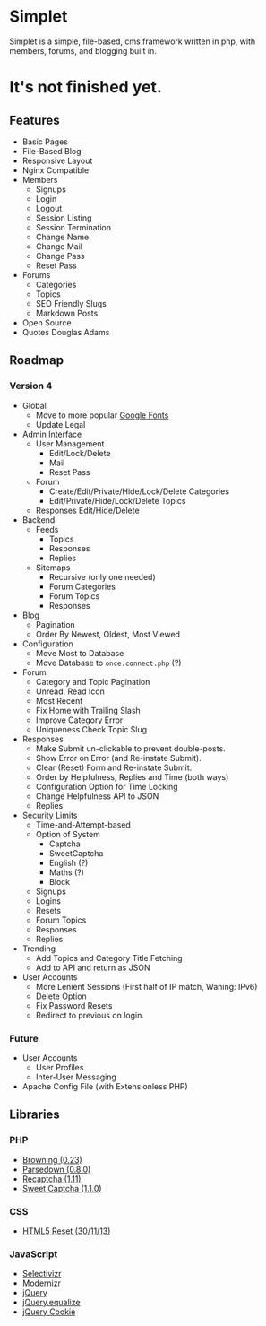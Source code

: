 # Simplet
Simplet is a simple, file-based, cms framework written in php, with members, forums, and blogging built in.

# It's not finished yet.

## Features
- Basic Pages
- File-Based Blog
- Responsive Layout
- Nginx Compatible
- Members
	- Signups
	- Login
	- Logout
	- Session Listing
	- Session Termination
	- Change Name
	- Change Mail
	- Change Pass
	- Reset Pass
- Forums
	- Categories
	- Topics
	- SEO Friendly Slugs
	- Markdown Posts
- Open Source
- Quotes Douglas Adams

## Roadmap

### Version 4
- Global
	- Move to more popular [Google Fonts](//fonts.googleapis.com/css?family=Open+Sans300,400|Droid+Sans:400,700|Droid+Serif:400,700,400italic,700italic)
	- Update Legal
- Admin Interface
	- User Management
		- Edit/Lock/Delete
		- Mail
		- Reset Pass
	- Forum
		- Create/Edit/Private/Hide/Lock/Delete Categories
		- Edit/Private/Hide/Lock/Delete Topics
	- Responses Edit/Hide/Delete
- Backend
	- Feeds
		- Topics
		- Responses
		- Replies
	- Sitemaps
		- Recursive (only one needed)
		- Forum Categories
		- Forum Topics
		- Responses
- Blog
	- Pagination
	- Order By Newest, Oldest, Most Viewed
- Configuration
	- Move Most to Database
	- Move Database to `once.connect.php` (?)
- Forum
	- Category and Topic Pagination
	- Unread, Read Icon
	- Most Recent
	- Fix Home with Trailing Slash
	- Improve Category Error
	- Uniqueness Check Topic Slug
- Responses
	- Make Submit un-clickable to prevent double-posts.
	- Show Error on Error (and Re-instate Submit).
	- Clear (Reset) Form and Re-instate Submit.
	- Order by Helpfulness, Replies and Time (both ways)
	- Configuration Option for Time Locking
	- Change Helpfulness API to JSON
	- Replies
- Security Limits
	- Time-and-Attempt-based
	- Option of System
		- Captcha
		- SweetCaptcha
		- English (?)
		- Maths (?)
		- Block
	- Signups
	- Logins
	- Resets
	- Forum Topics
	- Responses
	- Replies
- Trending
	- Add Topics and Category Title Fetching
	- Add to API and return as JSON
- User Accounts
	- More Lenient Sessions (First half of IP match, Waning: IPv6)
	- Delete Option
	- Fix Password Resets
	- Redirect to previous on login.

### Future
- User Accounts
	- User Profiles
	- Inter-User Messaging
- Apache Config File (with Extensionless PHP)

## Libraries

### PHP
- [Browning (0.23)](https://github.com/eustasy/browning-a-mailgun-script)
- [Parsedown (0.8.0)](https://github.com/erusev/parsedown)
- [Recaptcha (1.11)](https://www.google.com/recaptcha/admin)
- [Sweet Captcha (1.1.0)](http://sweetcaptcha.com/)

### CSS
- [HTML5 Reset (30/11/13)](https://github.com/murtaugh/HTML5-Reset)

### JavaScript
- [Selectivizr](https://github.com/keithclark/selectivizr)
- [Modernizr](http://modernizr.com/download/#-fontface-backgroundsize-borderradius-opacity-rgba-generatedcontent-csstransitions-printshiv-mq-teststyles-testprop-testallprops-prefixes-domprefixes)
- [jQuery](http://jquery.com/)
- [jQuery.equalize](http://labs.eustasy.org/jquery.equalize)
- [jQuery Cookie](https://github.com/carhartl/jquery-cookie)
